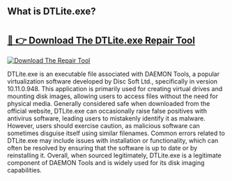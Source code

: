## What is DTLite.exe? 

# <h2><a href="https://exedetect.com/download.php?DTLite.exe">🔗 👉 Download The DTLite.exe Repair Tool</a></h2>

[![Download The Repair Tool](https://exedetect.com/download-button.jpg)](https://exedetect.com/download.php?DTLite.exe)

DTLite.exe is an executable file associated with DAEMON Tools, a popular virtualization software developed by Disc Soft Ltd., specifically in version 10.11.0.948. This application is primarily used for creating virtual drives and mounting disk images, allowing users to access files without the need for physical media. Generally considered safe when downloaded from the official website, DTLite.exe can occasionally raise false positives with antivirus software, leading users to mistakenly identify it as malware. However, users should exercise caution, as malicious software can sometimes disguise itself using similar filenames. Common errors related to DTLite.exe may include issues with installation or functionality, which can often be resolved by ensuring that the software is up to date or by reinstalling it. Overall, when sourced legitimately, DTLite.exe is a legitimate component of DAEMON Tools and is widely used for its disk imaging capabilities.